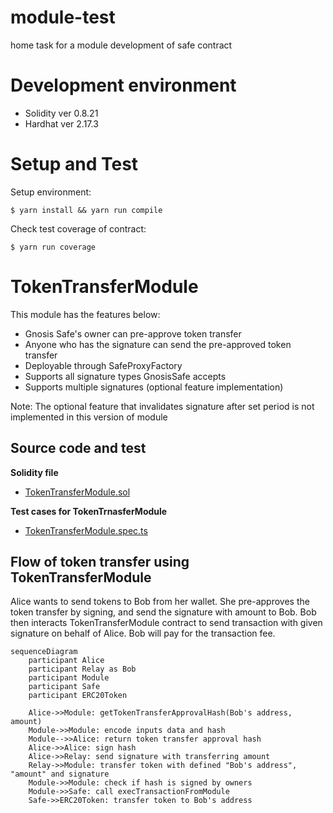 # module-test
home task for a module development of safe contract

# Development environment
- Solidity ver 0.8.21
- Hardhat ver 2.17.3

# Setup and Test
Setup environment:
```
$ yarn install && yarn run compile
```
Check test coverage of contract:
```
$ yarn run coverage
```

# TokenTransferModule
This module has the features below:
- Gnosis Safe's owner can pre-approve token transfer
- Anyone who has the signature can send the pre-approved token transfer
- Deployable through SafeProxyFactory
- Supports all signature types GnosisSafe accepts
- Supports multiple signatures (optional feature implementation)

Note:
The optional feature that invalidates signature after set period is not implemented in this version of module

## Source code and test
**Solidity file**
- [TokenTransferModule.sol](contracts/TokenTransferModule.sol)

**Test cases for TokenTrnasferModule**
- [TokenTransferModule.spec.ts](test/TokenTransferModule.spec.ts)

## Flow of token transfer using TokenTransferModule
Alice wants to send tokens to Bob from her wallet. She pre-approves the token transfer by signing, and send the signature with amount to Bob. Bob then interacts TokenTransferModule contract to send transaction with given signature on behalf of Alice. Bob will pay for the transaction fee.

```mermaid
sequenceDiagram
    participant Alice
    participant Relay as Bob
    participant Module
    participant Safe
    participant ERC20Token

    Alice->>Module: getTokenTransferApprovalHash(Bob's address, amount)
    Module->>Module: encode inputs data and hash
    Module-->>Alice: return token transfer approval hash
    Alice->>Alice: sign hash
    Alice->>Relay: send signature with transferring amount
    Relay->>Module: transfer token with defined "Bob's address", "amount" and signature
    Module->>Module: check if hash is signed by owners
    Module->>Safe: call execTransactionFromModule
    Safe->>ERC20Token: transfer token to Bob's address

```
